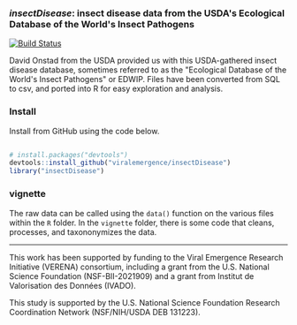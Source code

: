 ### *insectDisease*: insect disease data from the USDA's Ecological Database of the World's Insect Pathogens


[![Build Status](https://travis-ci.org/viralemergence/insectDisease.png?branch=master)](https://travis-ci.org/viralemergence/insectDisease)




David Onstad from the USDA provided us with this USDA-gathered insect disease database, sometimes referred to as the "Ecological Database of the World's Insect Pathogens" or EDWIP. Files have been converted from SQL to csv, and ported into R for easy exploration and analysis. 




### Install

Install from GitHub using the code below. 


```r

# install.packages("devtools")
devtools::install_github("viralemergence/insectDisease")
library("insectDisease")

```






### vignette

The raw data can be called using the `data()` function on the various files within the `R` folder. In the `vignette` folder, there is some code that cleans, processes, and taxononymizes the data.






---

This work has been supported by funding to the Viral Emergence Research Initiative (VERENA) consortium, including a grant from the U.S. National Science Foundation (NSF-BII-2021909) and a grant from Institut de Valorisation des Données (IVADO).

This study is supported by the U.S. National Science Foundation Research Coordination Network (NSF/NIH/USDA DEB 131223).
